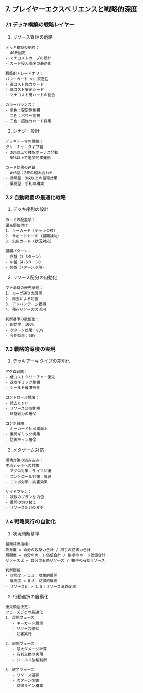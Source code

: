 ## 7. プレイヤーエクスペリエンスと戦略的深度

### 7.1 デッキ構築の戦略レイヤー

1. リソース管理の戦略
```plaintext
デッキ構築の制約：
- 40枚固定
- マナコストカーブの設計
- カード投入順序の最適化

戦略的トレードオフ：
パワーカード vs 安定性
- 高コスト強力カード
- 低コスト安定カード
- マナコスト用カードの割合

カラーバランス：
- 単色：安定性重視
- 二色：パワー重視
- 三色：超強力カード採用
```

2. シナジー設計
```plaintext
デッキテーマの構築：
クリーチャータイプ軸
- 30%以上で種族ボーナス発動
- 50%以上で追加効果発動

カード効果の連鎖
- A+B型：2枚の組み合わせ
- 循環型：3枚以上の循環効果
- 展開型：手札再構築
```

### 7.2 自動戦闘の最適化戦略

1. デッキ序列の設計
```plaintext
カードの配置順：
優先順位付け
1. キーカード（デッキの核）
2. サポートカード（展開補助）
3. 汎用カード（状況対応）

展開パターン：
- 序盤（1-3ターン）
- 中盤（4-6ターン）
- 終盤（7ターン以降）
```

2. リソース配分の自動化
```plaintext
マナ消費の優先順位：
1. カーブ通りの展開
2. 除去による妨害
3. アドバンテージ獲得
4. 残存リソースの活用

判断基準の数値化：
- 即効性：100%
- 次ターン効果：80%
- 長期効果：60%
```

### 7.3 戦略的深度の実現

1. デッキアーキタイプの差別化
```plaintext
アグロ戦略：
- 低コストクリーチャー優先
- 速攻ギミック重視
- シールド破壊特化

コントロール戦略：
- 除去とドロー
- リソース交換重視
- 終盤戦力の確保

コンボ戦略：
- キーカード抽出率向上
- 展開ギミック構築
- 防御ライン確保
```

2. メタゲーム対応
```plaintext
環境対策の組み込み：
主流デッキへの対策
- アグロ対策：ライフ回復
- コントロール対策：貫通
- コンボ対策：妨害効果

サイドプラン：
- 複数のプランを内包
- 展開の切り替え
- リソース配分の変更
```

### 7.4 戦略実行の自動化

1. 状況判断基準
```plaintext
盤面評価指標：
攻勢度 = 自分の攻撃力合計 / 相手の防御力合計
展開度 = 自分のカード価値合計 / 相手のカード価値合計
リソース比 = 自分の有効リソース / 相手の有効リソース

判断閾値：
- 攻勢度 > 1.2：攻撃的展開
- 展開度 < 0.8：防御的展開
- リソース比 > 1.5：リソース消費促進
```

2. 行動選択の自動化
```plaintext
優先順位決定：
フェーズごとの最適化
1. 展開フェーズ
   - キーカード展開
   - リソース確保
   - 妨害実行

2. 戦闘フェーズ
   - 最大ダメージ計算
   - 有利交換の実現
   - シールド破壊判断

3. 終了フェーズ
   - リソース温存
   - 次ターン準備
   - 防御ライン構築
```
